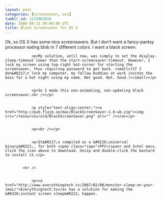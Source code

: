 ```yaml
---
layout: post
categories: [screensaver, osx]
tumblr_id: 1133083830  
date: 2006-08-21 09:00:00 UTC
title: Black Screensaver for OS X
---
```


Ok, so <span class="caps">OS X</span> has some nice screensavers. But I don&#8217;t want a fancy-pantsy processor eating blob in 7 different colors. I want a black screen.</p>


				<p>My solution, until now, was simply to set the display-sleep-timeout lower than the start-screensaver-timeout. However, I lock my screen using top-right hot-corner for starting the screensaver, thus requiring password to get back. <small>(If I don&#8217;t lock my computer, my fellow buddies at work invites the boss for a hot night using my name. Not good. Not. Good.)</small></p>


				<p>So I made this non-animating, non-updating black screensaver.<br /></p>


				<p style="text-align:center;"><a href="http://pub.flajm.se/mac/BlackScreenSaver-1.0-ub.zip"><img src="/resources/old/BlackScreenSaver.png" alt="" /></a></p>


				<p><br /></p>


				<p>It&#8217;s compiled as a &#8220;universal binary&#8221;, for both <span class="caps">PPC</span> and Intel macs. Click the icon above to download. Unzip and double-click the bastard to install it.</p>


			<hr />


				<p><a href="http://www.everythingtech.tv/2007/02/08/monitor-sleep-on-your-imac/">Everythingtech.tv</a> has a solution for making the &#8220;instant screen sleep&#8221; happen.
